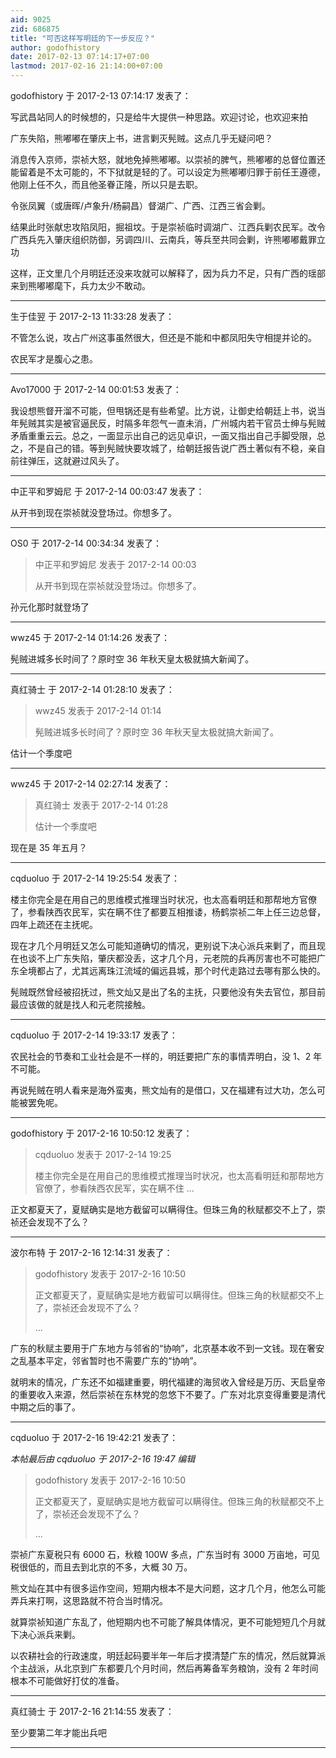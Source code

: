 ```yaml
---
aid: 9025
zid: 686875
title: "可否这样写明廷的下一步反应？"
author: godofhistory
date: 2017-02-13 07:14:17+07:00
lastmod: 2017-02-16 21:14:00+07:00
---
```


godofhistory 于 2017-2-13 07:14:17 发表了：

写武昌站同人的时候想的，只是给牛大提供一种思路。欢迎讨论，也欢迎来拍

广东失陷，熊嘟嘟在肇庆上书，进言剿灭髡贼。这点几乎无疑问吧？

消息传入京师，崇祯大怒，就地免掉熊嘟嘟。以崇祯的脾气，熊嘟嘟的总督位置还能留着是不太可能的，不下狱就是轻的了。可以设定为熊嘟嘟归罪于前任王遵德，他刚上任不久，而且他圣眷正隆，所以只是去职。

令张凤翼（或唐晖/卢象升/杨嗣昌）督湖广、广西、江西三省会剿。

结果此时张献忠攻陷凤阳，掘祖坟。于是崇祯临时调湖广、江西兵剿农民军。改令广西兵先入肇庆组织防御，另调四川、云南兵，等兵至共同会剿，许熊嘟嘟戴罪立功

这样，正文里几个月明廷还没来攻就可以解释了，因为兵力不足，只有广西的瑶部来到熊嘟嘟麾下，兵力太少不敢动。

---

生于佳翌 于 2017-2-13 11:33:28 发表了：

不管怎么说，攻占广州这事虽然很大，但还是不能和中都凤阳失守相提并论的。

农民军才是腹心之患。

---

Avo17000 于 2017-2-14 00:01:53 发表了：

我设想熊督开溜不可能，但甩锅还是有些希望。比方说，让御史给朝廷上书，说当年髡贼其实是被官逼民反，时隔多年怨气一直未消，广州城内若干官员士绅与髡贼矛盾重重云云。总之，一面显示出自己的远见卓识，一面又指出自己手脚受限，总之，不是自己的错。等到髡贼快要攻城了，给朝廷报告说广西土著似有不稳，亲自前往弹压，这就避过风头了。

---

中正平和罗姆尼 于 2017-2-14 00:03:47 发表了：

从开书到现在崇祯就没登场过。你想多了。

---

OS0 于 2017-2-14 00:34:34 发表了：

> 中正平和罗姆尼 发表于 2017-2-14 00:03
>
> 从开书到现在崇祯就没登场过。你想多了。

孙元化那时就登场了

---

wwz45 于 2017-2-14 01:14:26 发表了：

髡贼进城多长时间了？原时空 36 年秋天皇太极就搞大新闻了。

---

真红骑士 于 2017-2-14 01:28:10 发表了：

> wwz45 发表于 2017-2-14 01:14
>
> 髡贼进城多长时间了？原时空 36 年秋天皇太极就搞大新闻了。

估计一个季度吧

---

wwz45 于 2017-2-14 02:27:14 发表了：

> 真红骑士 发表于 2017-2-14 01:28
>
> 估计一个季度吧

现在是 35 年五月？

---

cqduoluo 于 2017-2-14 19:25:54 发表了：

楼主你完全是在用自己的思维模式推理当时状况，也太高看明廷和那帮地方官僚了，参看陕西农民军，实在瞒不住了都要互相推诿，杨鹤崇祯二年上任三边总督，四年上疏还在主抚呢。

现在才几个月明廷又怎么可能知道确切的情况，更别说下决心派兵来剿了，而且现在也谈不上广东失陷，肇庆都没丢，这才几个月，元老院的兵再厉害也不可能把广东全境都占了，尤其远离珠江流域的偏远县城，那个时代走路过去哪有那么快的。

髡贼既然曾经被招抚过，熊文灿又是出了名的主抚，只要他没有失去官位，那目前最应该做的就是找人和元老院接触。

---

cqduoluo 于 2017-2-14 19:33:17 发表了：

农民社会的节奏和工业社会是不一样的，明廷要把广东的事情弄明白，没 1、2 年不可能。

再说髡贼在明人看来是海外蛮夷，熊文灿有的是借口，又在福建有过大功，怎么可能被罢免呢。

---

godofhistory 于 2017-2-16 10:50:12 发表了：

> cqduoluo 发表于 2017-2-14 19:25
>
> 楼主你完全是在用自己的思维模式推理当时状况，也太高看明廷和那帮地方官僚了，参看陕西农民军，实在瞒不住 ...

正文都夏天了，夏赋确实是地方截留可以瞒得住。但珠三角的秋赋都交不上了，崇祯还会发现不了么？

---

波尔布特 于 2017-2-16 12:14:31 发表了：

> godofhistory 发表于 2017-2-16 10:50
>
> 正文都夏天了，夏赋确实是地方截留可以瞒得住。但珠三角的秋赋都交不上了，崇祯还会发现不了么？
>
> ...

广东的秋赋主要用于广东地方与邻省的“协响”，北京基本收不到一文钱。现在奢安之乱基本平定，邻省暂时也不需要广东的“协响”。

就明末的情况，广东还不如福建重要，明代福建的海贸收入曾经是万历、天启皇帝的重要收入来源，然后崇祯在东林党的忽悠下不要了。广东对北京变得重要是清代中期之后的事了。

---

cqduoluo 于 2017-2-16 19:42:21 发表了：

_本帖最后由 cqduoluo 于 2017-2-16 19:47 编辑_

> godofhistory 发表于 2017-2-16 10:50
>
> 正文都夏天了，夏赋确实是地方截留可以瞒得住。但珠三角的秋赋都交不上了，崇祯还会发现不了么？
>
> ...

崇祯广东夏税只有 6000 石，秋粮 100W 多点，广东当时有 3000 万亩地，可见税很低的，而且去到北京的不多，大概 30 万。

熊文灿在其中有很多运作空间，短期内根本不是大问题，这才几个月，他怎么可能弄兵来打啊，这思路就不符合当时情况。

就算崇祯知道广东乱了，他短期内也不可能了解具体情况，更不可能短短几个月就下决心派兵来剿。

以农耕社会的行政速度，明廷起码要半年一年后才摸清楚广东的情况，然后就算派个主战派，从北京到广东都要几个月时间，然后再筹备军务粮饷，没有 2 年时间根本不可能做好打仗的准备。

---

真红骑士 于 2017-2-16 21:14:55 发表了：

至少要第二年才能出兵吧

---
